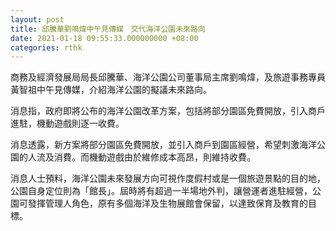 ```yaml
---
layout: post
title: 邱騰華劉鳴煒中午見傳媒　交代海洋公園未來路向
date: 2021-01-18 09:55:33.000000000 +08:00
categories: rthk
---
```


商務及經濟發展局局長邱騰華、海洋公園公司董事局主席劉鳴煒，及旅遊事務專員黃智祖中午見傳媒，介紹海洋公園的擬議未來路向。

消息指，政府即將公布的海洋公園改革方案，包括將部分園區免費開放，引入商戶進駐，機動遊戲則逐一收費。

消息透露，新方案將部分園區免費開放，並引入商戶到園區經營，希望刺激海洋公園的人流及消費。而機動遊戲由於維修成本高昂，則維持收費。

消息人士預料，海洋公園未來發展方向可視作度假村或是一個旅遊景點的目的地，公園自身定位則為「館長」。屆時將有超過一半場地外判，讓營運者進駐經營，公園可發揮管理人角色，原有多個海洋及生物展館會保留，以達致保育及教育的目標。
